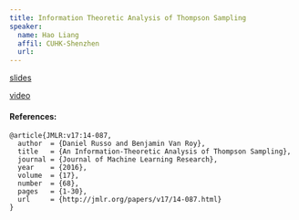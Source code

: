 ```yaml
---
title: Information Theoretic Analysis of Thompson Sampling
speaker:
  name: Hao Liang
  affil: CUHK-Shenzhen
  url: 
---
```


[slides](/static/files/SP19-Slides/RL_tutorials2019-0506hao-ts.pdf)

[video](https://youtu.be/W_Be27fpiD0)


#### References:
```
@article{JMLR:v17:14-087,
  author  = {Daniel Russo and Benjamin Van Roy},
  title   = {An Information-Theoretic Analysis of Thompson Sampling},
  journal = {Journal of Machine Learning Research},
  year    = {2016},
  volume  = {17},
  number  = {68},
  pages   = {1-30},
  url     = {http://jmlr.org/papers/v17/14-087.html}
}
```
